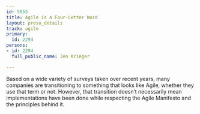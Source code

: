```yaml
---
id: 5055
title: Agile is a Four-Letter Word
layout: preso_details
track: agile
primary:
  id: 2294
persons:
- id: 2294
  full_public_name: Jen Krieger

---
```

Based on a wide variety of surveys taken over recent years, many companies are transitioning to something that looks like Agile, whether they use that term or not. However, that transition doesn’t necessarily mean implementations have been done while respecting the Agile Manifesto and the principles behind it. 